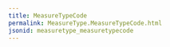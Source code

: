 ```yaml
---
title: MeasureTypeCode
permalink: MeasureType.MeasureTypeCode.html
jsonid: measuretype_measuretypecode
---
```

